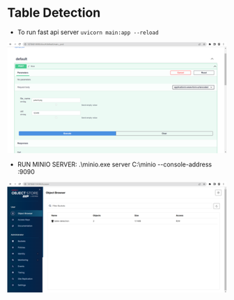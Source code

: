# Table Detection

- To run fast api server ```uvicorn main:app --reload```

![FastAPI-Server](static/fastapi.png)

- RUN MINIO SERVER:  .\minio.exe server C:\minio --console-address :9090

![minIO-server](static/minIO.png)